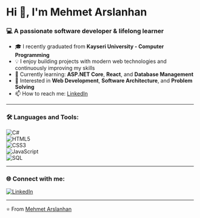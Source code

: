 # Hi 👋, I'm Mehmet Arslanhan  

### 💻 A passionate software developer & lifelong learner  

- 🎓 I recently graduated from **Kayseri University - Computer Programming**  
- 💡 I enjoy building projects with modern web technologies and continuously improving my skills  
- 🌱 Currently learning: **ASP.NET Core**, **React**, and **Database Management**  
- 🔭 Interested in **Web Development**, **Software Architecture**, and **Problem Solving**  
- 📫 How to reach me: [LinkedIn](https://www.linkedin.com/in/mehmet-arslanhan-05a42a2a9/)  

---

### 🛠 Languages and Tools:
![C#](https://img.shields.io/badge/C%23-239120?style=for-the-badge&logo=c-sharp&logoColor=white)  
![HTML5](https://img.shields.io/badge/HTML5-E34F26?style=for-the-badge&logo=html5&logoColor=white)  
![CSS3](https://img.shields.io/badge/CSS3-1572B6?style=for-the-badge&logo=css3&logoColor=white)  
![JavaScript](https://img.shields.io/badge/JavaScript-323330?style=for-the-badge&logo=javascript&logoColor=F7DF1E)  
![SQL](https://img.shields.io/badge/SQL-336791?style=for-the-badge&logo=postgresql&logoColor=white)  

---

### 🌐 Connect with me:
[![LinkedIn](https://img.shields.io/badge/LinkedIn-0077B5?style=for-the-badge&logo=linkedin&logoColor=white)](https://www.linkedin.com/in/mehmet-arslanhan-05a42a2a9/)  

---

⭐️ From [Mehmet Arslanhan](https://github.com/)  
